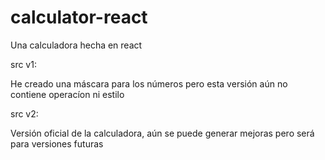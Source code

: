 # calculator-react
Una calculadora hecha en react

src v1:

He creado una máscara para los números pero esta versión aún no contiene operacíon ni estilo


src v2:

Versión oficial de la calculadora, aún se puede generar mejoras pero será para versiones futuras
